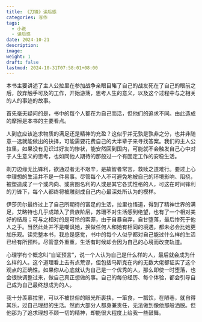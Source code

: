 ```yaml
---
title: 《刀锋》读后感
categories: 写作
tags:
  - 小说
  - 读后感
date: 2024-10-21
description: 
image: 
weight: 1
draft: false
lastmod: 2024-10-31T07:58:01+08:00
---
```

本书主要讲述了主人公拉里在参加战争亲眼目睹了自己的战友死在了自己的眼前之后，放弃触手可及的工作，开始游荡，思考人生的意义，以及这个过程中与之相关的人的事迹的故事。

首先毫无疑问的是，书中的每个人都在为自己而活，但他们的追求不同。由此造成的摩擦是本书的主要看点。

人到底应该追求物质的满足还是精神的充盈？这似乎并无孰是孰非之分，也并非随意一选就能做出的抉择，可能需要花费自己的大半辈子来寻找答案。我们的主人公拉里，如果没有见识过好友的惨状，能安然回到国内，可能就不会触发自己心中对于人生意义的思考，也如同他人期待的那般过一个有固定工作的安稳生活。

剃刀边缘无比锋利，欲通过者无不艰辛，是故智者常言，救赎之道难行。要过上心中理想的生活并不是一件易事。尽管每个人不可避免地被自己的环境影响、阻挠，被塑造成了一个或内向、或贪图名利的人或是其它各式性格的人，可这在时间锋利的刀锋下，每个人都终将被雕刻成自己内心最深处所认为的模样。

伊莎贝尔最终过上了自己所期待的富足的生活，拉里也悟道，得到了精神世界的满足，艾略特也几乎成踏入了贵族阶层，苏珊不对生活感到绝望，也有了一个相对美好的结局；可与之相对的是可怜的索菲，由于自暴自弃，自甘堕落，最后惨死于他人之手。当然此处并不是嘲讽她，换做任何人和她有相同的境遇，都未必会比她更加乐观。读完整本书，我总是感觉，书中的每个人似乎都对自己能过什么样的生活已经有所预料。尽管意外重重，生活有时候却会因为自己的心境而改变轨道。

心理学有个概念叫“自证预言”，说一个人认为自己是什么样的人，最后就会成为什么样的人。这个道理看上去有点荒谬，但包括马斯克在内的无数大佬都证实了这个观点的正确性。如果你从心底就认为自己是一个优秀的人，那么即使一时堕落，也会很快调整过来，做自己真正想做的事。自己的每份经历、每个体验，都会引导自己成为自己最终想成为的人。

我十分羡慕拉里，可以不被世俗的眼光所裹挟，一箪食，一瓢饮，在陋巷，就自得其乐，过自己理想的生活。然而大部分人都身兼责任，无法做到像他那般洒脱。但他那为了追求理想不顾一切的精神，却能很大程度上给我一些鼓舞。





